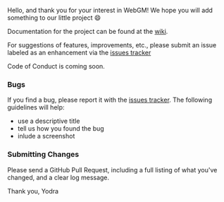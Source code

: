 Hello, and thank you for your interest in WebGM! We hope you will add something to our little project :smile:

Documentation for the project can be found at the [wiki](https://github.com/YodraB/WebGM.wiki.git).

For suggestions of features, improvements, etc., please submit an issue labeled as an enhancement via the [issues tracker](https://github.com/YodraB/WebGM/issues)

Code of Conduct is coming soon. 

### Bugs

If you find a bug, please report it with the [issues tracker](https://github.com/YodraB/WebGM/issues).
The following guidelines will help:
- use a descriptive title
- tell us how you found the bug
- inlude a screenshot

### Submitting Changes

Please send a GitHub Pull Request, including a full listing of what you've changed, and a clear log message.

Thank you, Yodra
